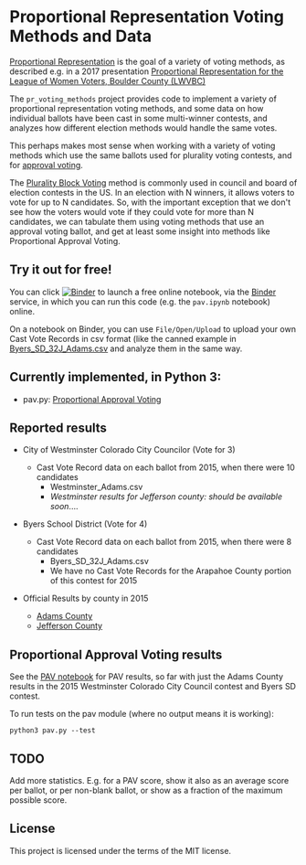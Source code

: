 # Proportional Representation Voting Methods and Data

[Proportional Representation](https://en.wikipedia.org/wiki/Proportional_representation)
is the goal of a variety of voting methods, as described e.g. in a 2017 presentation
[Proportional Representation for the League of Women Voters, Boulder County (LWVBC)](http://bcn.boulder.co.us/~neal/elections/proportional-representation-lwv/#1)

The `pr_voting_methods` project provides code to implement a variety of proportional representation voting methods, and some data on how individual ballots have been cast in some multi-winner contests, and analyzes how different election methods would handle the same votes.

This perhaps makes most sense when working with a variety of voting methods which use the same ballots used for plurality voting contests, and for [approval voting](https://en.wikipedia.org/wiki/Approval_voting).

The [Plurality Block Voting](https://en.wikipedia.org/wiki/Plurality-at-large_voting) method is commonly used in council and board of election contests in the US. In an election with N winners, it allows voters to vote for up to N candidates.  So, with the important exception that we don't see how the voters would vote if they could vote for more than N candidates, we can tabulate them using voting methods that use an approval voting ballot, and get at least some insight into methods like Proportional Approval Voting.

## Try it out for free!
You can click [![Binder](https://mybinder.org/badge.svg)](https://mybinder.org/v2/gh/nealmcb/pr_voting_methods/master)
to launch a free online notebook, via the [Binder](https://mybinder.org/) service, in which you can run this code (e.g. the `pav.ipynb` notebook) online.

On a notebook on Binder, you can use `File/Open/Upload` to upload your own Cast Vote Records in csv format (like the canned example in [Byers_SD_32J_Adams.csv](Byers_SD_32J_Adams.csv) and analyze them in the same way.

## Currently implemented, in Python 3:

* pav.py: [Proportional Approval Voting](https://en.wikipedia.org/wiki/Proportional_approval_voting)

## Reported results

* City of Westminster Colorado City Councilor (Vote for 3)
  * Cast Vote Record data on each ballot from 2015, when there were 10 candidates
    * Westminster_Adams.csv
    * *Westminster results for Jefferson county: should be available soon*....

* Byers School District (Vote for 4)
  * Cast Vote Record data on each ballot from 2015, when there were 8 candidates
    * Byers_SD_32J_Adams.csv
    * We have no Cast Vote Records for the Arapahoe County portion of this contest for 2015

* Official Results by county in 2015
  * [Adams County](http://results.enr.clarityelections.com/CO/Adams/56803/157259/Web01/en/summary.html)
  * [Jefferson County](http://results.enr.clarityelections.com/CO/Jefferson/56801/157251/Web01/en/summary.html)

## Proportional Approval Voting results

See the [PAV notebook](https://github.com/nealmcb/pr_voting_methods/blob/master/pav.ipynb)
for PAV results, so far with just the Adams County results
in the 2015 Westminster Colorado City Council contest and Byers SD contest.

To run tests on the pav module (where no output means it is working):

    python3 pav.py --test

## TODO

Add more statistics.  E.g. for a PAV score, show it also as an average score per ballot, or per non-blank ballot, or show as a fraction of the maximum possible score.

## License
This project is licensed under the terms of the MIT license.
